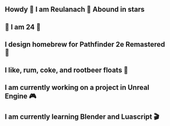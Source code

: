 ## Howdy 🍨 I am Reulanach 🍨 Abound in stars
## 🎂 I am 24 🎂
## I design homebrew for Pathfinder 2e Remastered 🍻
## I like, rum, coke, and rootbeer floats 🍺
## I am currently working on a project in Unreal Engine 🎮
## I am currently learning Blender and Luascript 🎬

<!--
**Reulanach/Reulanach** is a ✨ _special_ ✨ repository because its `README.md` (this file) appears on your GitHub profile.

Here are some ideas to get you started:

- 🔭 I’m currently working on ...
- 🌱 I’m currently learning ...
- 👯 I’m looking to collaborate on ...
- 🤔 I’m looking for help with ...
- 💬 Ask me about ...
- 📫 How to reach me: ...
- 😄 Pronouns: ...
- ⚡ Fun fact: ...
-->
